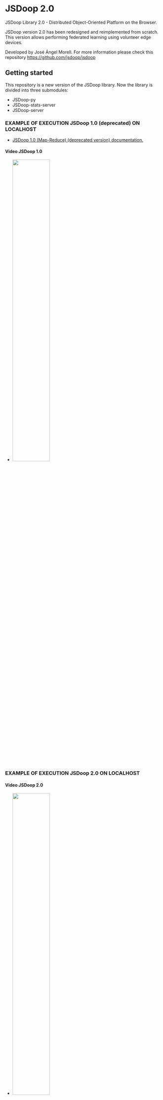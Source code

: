 # JSDoop 2.0
JSDoop Library 2.0 - Distributed Object-Oriented Platform on the Browser.

JSDoop version 2.0 has been redesigned and reimplemented from scratch. This version allows performing federated learning using volunteer edge devices. 

Developed by José Ángel Morell. 
For more information please check this repository https://github.com/jsdoop/jsdoop

## Getting started
This repository is a new version of the JSDoop library. Now the library is divided into three submodules:
- JSDoop-py
- JSDoop-stats-server
- JSDoop-server

### EXAMPLE OF EXECUTION JSDoop 1.0 (deprecated) ON LOCALHOST
- <a href="https://github.com/jsdoop/jsdoop/tree/1.0-(old-version)" target="_blank">JSDoop 1.0 (Map-Reduce) (deprecated version) documentation.</a>
#### Video JSDoop 1.0
- [<img src="https://i.ytimg.com/vi/MPHiLIW4pd4/hqdefault.jpg?sqp=-oaymwEcCPYBEIoBSFXyq4qpAw4IARUAAIhCGAFwAcABBg==&rs=AOn4CLBnaDd9LLdA11lymjCxHAovMjw8qA" width="50%">](https://youtu.be/MPHiLIW4pd4)

### EXAMPLE OF EXECUTION JSDoop 2.0 ON LOCALHOST
#### Video JSDoop 2.0
- [<img src="https://i.ytimg.com/vi/KXQgsfjeWpE/hqdefault.jpg?sqp=-oaymwEcCPYBEIoBSFXyq4qpAw4IARUAAIhCGAFwAcABBg==&rs=AOn4CLCimvckK_2DpArH3CdZUu_ZJuINng" width="50%">](https://youtu.be/KXQgsfjeWpE)

#### STEP 1 - Clone JSDoop 2.0
- git clone --recurse-submodules https://github.com/jsdoop/jsdoop.git

#### STEP 2 - Python environment
- python3 -m venv jsdoopenv
- source ./jsdoopenv/bin/activate
- cd jsdoop/jdsoop-py
- pip install -r requirements.txt 

#### STEP 3 - Stats Server, mysql, rabbitmq, and Redis 
- cd jsdoop/jsdoop-stats-server
- docker-compose up

#### STEP 4 - Logical Server
- cd jsdoop/jsdoop-server
- docker-compose up

#### STEP 5 - Store NN topology
- source ./jsdoopenv/bin/activate
- cd jsdoop/jdsoop-py/scripts
- sh create_topology.sh

#### STEP 6 - Store Dataset
- source ./jsdoopenv/bin/activate
- cd jsdoop/jdsoop-py/scripts
- sh init_dataset_mnist.sh

#### STEP 7 - Create new job
- Modify /src/constants/jobs.json if you need it
- source ./jsdoopenv/bin/activate
- cd jsdoop/jdsoop-py/scripts
- sh new_job.sh # Copy the ID of the job (last number printed in terminal)

#### STEP 8 - Aggregator
- source ./jsdoopenv/bin/activate
- cd jsdoop/jdsoop-py/scripts
- sh aggregator.sh 1647541122249 # 1647541122249 is the ID of the job

#### STEP 9 - Tester
- source ./jsdoopenv/bin/activate
- cd jsdoop/jsdoop-py/scripts
- sh tester.sh 1647541122249

#### STEP 10_A - (OPTIONAL) Run workers from web browser. Each browser is a new worker (use a different username).. It was tested using Google Chrome.
- http://localhost:8081/jsdoop/index.html # Put your username and job ID (1647541122249 in this case).
- Enjoy playing space invaders on the web browser while collaborating :)

#### STEP 10_B - (OPTIONAL) Run workers using Python. Each process is a new worker (use a different username).
- source ./jsdoopenv/bin/activate
- cd jsdoop/jdsoop-py/scripts
- sh worker.sh 1647541122249 theusername 1 # 1 is a seed for reproducibility (you can use any number).


#### Use http://localhost:15672/#/queues for checking the correct performance of the system (Rabbitmq queue server).
- USER: guest
- PASSWORD: guest
- https://www.rabbitmq.com/documentation.html

#### Use http://localhost:61112/index.php for analyzing statistics (PHPMyAdmin - MySQL database):
- USER: root
- PASSWORD: password


Don't forget that we use REDIS to store intermediate results. Intermediate results are deleted during execution. However, when you finish working with a job, you need to delete these intermediate results to clear your RAM. To do this, you need to run: "sh delete_job.sh 1647541122249" where 1647541122249 is the job ID.

Please, be careful when running JSDoop 2.0 locally because when you use many workers they can be much faster than the aggregator (i.e. all calculations are stored and executed in the RAM memory). To work around this, you can increment local steps before aggregation (edit jsdoop-py/src/constants/jobs.py local_steps = 300 or more). Also, if you want to run everything on the same machine, I recommend at least 16 GB of RAM or more.

You can use an API REST to check that everything is stored correctly. For instance:
http://localhost:8081/get_job?id_job=1645131584358


Later I will add how to use a worker from a browser.

## Citation
If you find this work useful in your research, please cite:

https://www.sciencedirect.com/science/article/pii/S0167739X22000735

@article{morell2022dynamic,
  title={Dynamic and adaptive fault-tolerant asynchronous federated learning using volunteer edge devices},
  author={Morell, Jos{\'e} {\'A}ngel and Alba, Enrique},
  journal={Future Generation Computer Systems},
  year={2022},
  publisher={Elsevier}
}

## License
This module is part of the JSDoop package (www.jsdoop.com) (https://github.com/jsdoop/jsdoop).
Copyright (c) 2019 by José Ángel Morell.

JSDoop software is available under the GNU AFFERO GENERAL 
PUBLIC LICENSE Version 3 (see below). For information about 
licensing of included parts and packages copyrighted by other authors 
please see the copyright notices within individual packages or files.

This program is free software: you can redistribute it and/or modify
it under the terms of the GNU Affero General Public License as
published by the Free Software Foundation, either version 3 of the
License, or (at your option) any later version.

This program is distributed in the hope that it will be useful,
but WITHOUT ANY WARRANTY; without even the implied warranty of
MERCHANTABILITY or FITNESS FOR A PARTICULAR PURPOSE.  See the
GNU Affero General Public License for more details.

For more information about licensing visit:
http://www.jsdoop.com/license
